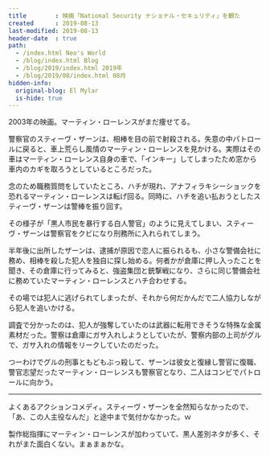 ```yaml
---
title        : 映画「National Security ナショナル・セキュリティ」を観た
created      : 2019-08-13
last-modified: 2019-08-13
header-date  : true
path:
  - /index.html Neo's World
  - /blog/index.html Blog
  - /blog/2019/index.html 2019年
  - /blog/2019/08/index.html 08月
hidden-info:
  original-blog: El Mylar
  is-hide: true
---
```


2003年の映画。マーティン・ローレンスがまだ痩せてる。

警察官のスティーヴ・ザーンは、相棒を目の前で射殺される。失意の中パトロールに戻ると、車上荒らし風情のマーティン・ローレンスを見かける。実際はその車はマーティン・ローレンス自身の車で、「インキー」してしまったため窓から車内のカギを取ろうとしているところだった。

念のため職務質問をしていたところ、ハチが現れ、アナフィラキシーショックを恐れるマーティン・ローレンスは転げ回る。同時に、ハチを追い払おうとしたスティーヴ・ザーンは警棒を振り回す。

その様子が「黒人市民を暴行する白人警官」のように見えてしまい、スティーヴ・ザーンは警察官をクビになり刑務所に入れられてしまう。

半年後に出所したザーンは、逮捕が原因で恋人に振られるも、小さな警備会社に務め、相棒を殺した犯人を独自に探し始める。何者かが倉庫に押し入ったことを聞き、その倉庫に行ってみると、強盗集団と銃撃戦になり、さらに同じ警備会社に務めていたマーティン・ローレンスとハチ合わせする。

その場では犯人に逃げられてしまったが、それから何だかんだで二人協力しながら犯人を追いかける。

調査で分かったのは、犯人が強奪していたのは武器に転用できそうな特殊な金属素材だった。警察は倉庫にガサ入れしようとしていたが、警察内部の上司がグルで、ガサ入れの情報をリークしていたのだった。

つーわけでグルの刑事ともどもぶっ殺して、ザーンは彼女と復縁し警官に復職、警官志望だったマーティン・ローレンスも警察官となり、二人はコンビでパトロールに向かう。

---

よくあるアクションコメディ。スティーヴ・ザーンを全然知らなかったので、「あ、この人主役なんだ」と途中まで気付かなかった。ｗ

製作総指揮にマーティン・ローレンスが加わっていて、黒人差別ネタが多く、それがまた面白くない。まぁまぁかな。
